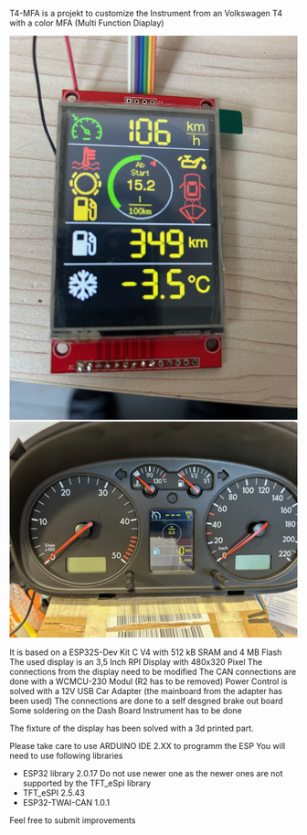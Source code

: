 T4-MFA is a projekt to customize the Instrument from an Volkswagen T4
with a color MFA (Multi Function Diaplay)

<img src="Fotos/2_8_Display.jpg"/>
<img src="Fotos/Dashboard.jpg"/>

It is based on a ESP32S-Dev Kit C V4 with 512 kB SRAM and 4 MB Flash
The used display is an 3,5 Inch RPI Display with 480x320 Pixel
The connections from the display need to be modified
The CAN connections are done with a WCMCU-230 Modul (R2 has to be removed)
Power Control is solved with a 12V USB Car Adapter (the mainboard from the adapter has been used)
The connections are done to a self desgned brake out board
Some soldering on the Dash Board Instrument has to be done

The fixture of the display has been solved with a 3d printed part.

Please take care to use ARDUINO IDE 2.XX to programm the ESP
You will need to use following libraries

- ESP32 library 2.0.17 
  Do not use newer one as the newer ones are not supported by the TFT_eSpi library
- TFT_eSPI 2.5.43
- ESP32-TWAI-CAN 1.0.1

Feel free to submit improvements

